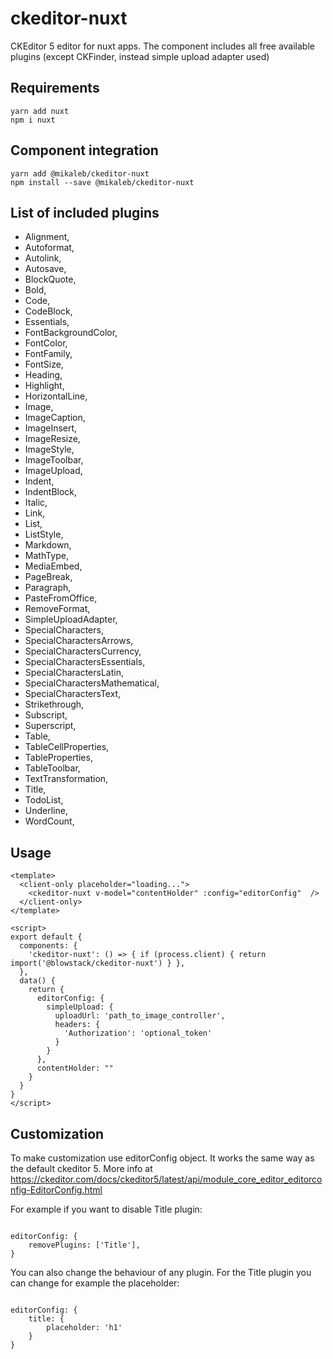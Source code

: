 # ckeditor-nuxt

CKEditor 5 editor for nuxt apps. The component includes all free available plugins (except CKFinder, instead simple upload adapter used)

## Requirements

```
yarn add nuxt
npm i nuxt
```

## Component integration

```
yarn add @mikaleb/ckeditor-nuxt
npm install --save @mikaleb/ckeditor-nuxt
```

## List of included plugins

- Alignment,
- Autoformat,
- Autolink,
- Autosave,
- BlockQuote,
- Bold,
- Code,
- CodeBlock,
- Essentials,
- FontBackgroundColor,
- FontColor,
- FontFamily,
- FontSize,
- Heading,
- Highlight,
- HorizontalLine,
- Image,
- ImageCaption,
- ImageInsert,
- ImageResize,
- ImageStyle,
- ImageToolbar,
- ImageUpload,
- Indent,
- IndentBlock,
- Italic,
- Link,
- List,
- ListStyle,
- Markdown,
- MathType,
- MediaEmbed,
- PageBreak,
- Paragraph,
- PasteFromOffice,
- RemoveFormat,
- SimpleUploadAdapter,
- SpecialCharacters,
- SpecialCharactersArrows,
- SpecialCharactersCurrency,
- SpecialCharactersEssentials,
- SpecialCharactersLatin,
- SpecialCharactersMathematical,
- SpecialCharactersText,
- Strikethrough,
- Subscript,
- Superscript,
- Table,
- TableCellProperties,
- TableProperties,
- TableToolbar,
- TextTransformation,
- Title,
- TodoList,
- Underline,
- WordCount,

## Usage

```
<template>
  <client-only placeholder="loading...">
    <ckeditor-nuxt v-model="contentHolder" :config="editorConfig"  />
  </client-only>
</template>

<script>
export default {
  components: {
    'ckeditor-nuxt': () => { if (process.client) { return import('@blowstack/ckeditor-nuxt') } },
  },
  data() {
    return {
      editorConfig: {
        simpleUpload: {
          uploadUrl: 'path_to_image_controller',
          headers: {
            'Authorization': 'optional_token'
          }
        }
      },
      contentHolder: ""
    }
  }
}
</script>
```

## Customization

To make customization use editorConfig object.
It works the same way as the default ckeditor 5.
More info at https://ckeditor.com/docs/ckeditor5/latest/api/module_core_editor_editorconfig-EditorConfig.html

For example if you want to disable Title plugin:

```

editorConfig: {
    removePlugins: ['Title'],
}
```

You can also change the behaviour of any plugin. For the Title plugin you can change for example the placeholder:

```

editorConfig: {
    title: {
        placeholder: 'h1'
    }
}
```
